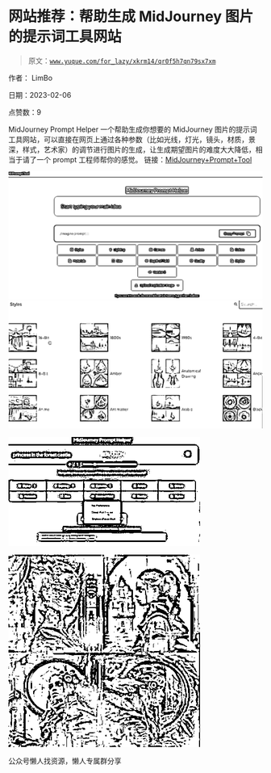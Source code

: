 # 网站推荐：帮助生成 MidJourney 图片的提示词工具网站

> 原文：[`www.yuque.com/for_lazy/xkrm14/qr0f5h7qn79sx7xm`](https://www.yuque.com/for_lazy/xkrm14/qr0f5h7qn79sx7xm)



作者： LimBo



日期：2023-02-06



点赞数：9



MidJourney Prompt Helper 一个帮助生成你想要的 MidJourney 图片的提示词工具网站，可以直接在网页上通过各种参数（比如光线，灯光，镜头，材质，景深，样式，艺术家）的调节进行图片的生成，让生成期望图片的难度大大降低，相当于请了一个 prompt 工程师帮你的感觉。 链接：[MidJourney+Prompt+Tool](https://prompt.noonshot.com/midjourney)



![](img/f34e116099fde68cf8c4dfbbf6f15bdb.png)  <ne-p id="u58296714" data-lake-id="u58296714">![](img/71f95ebe76e4002044113275cfaa487f.png)



![](img/025b3cf1a7062531527580c70679795d.png)



![](img/7fa594b265cae810d5a8f13ad65ef8a5.png)



公众号懒人找资源，懒人专属群分享

</ne-p>